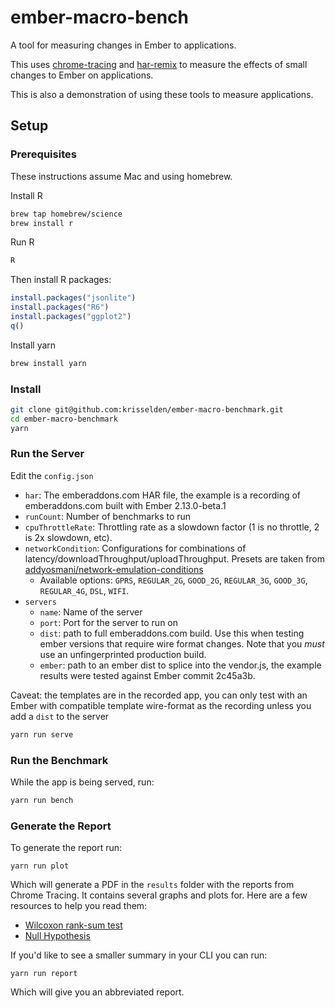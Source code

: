 # ember-macro-bench

A tool for measuring changes in Ember to applications.

This uses [chrome-tracing](https://github.com/krisselden/chrome-tracing) and [har-remix](https://github.com/krisselden/har-remix) to measure the effects of small changes to Ember on applications.

This is also a demonstration of using these tools to measure applications.

## Setup
### Prerequisites

These instructions assume Mac and using homebrew.

Install R
```sh
brew tap homebrew/science
brew install r
```

Run R
```sh
R
```

Then install R packages:

```R
install.packages("jsonlite")
install.packages("R6")
install.packages("ggplot2")
q()
```

Install yarn
```sh
brew install yarn
```

### Install

```sh
git clone git@github.com:krisselden/ember-macro-benchmark.git
cd ember-macro-benchmark
yarn
```

### Run the Server

Edit the `config.json`

* `har`: The emberaddons.com HAR file, the example is a recording of
  emberaddons.com built with Ember 2.13.0-beta.1
* `runCount`: Number of benchmarks to run
* `cpuThrottleRate`: Throttling rate as a slowdown factor (1 is no throttle, 2 is 2x slowdown, etc).
* `networkCondition`: Configurations for combinations of latency/downloadThroughput/uploadThroughput.  Presets are taken from [addyosmani/network-emulation-conditions](https://github.com/addyosmani/network-emulation-conditions)
  * Available options: `GPRS`, `REGULAR_2G`, `GOOD_2G`, `REGULAR_3G`, `GOOD_3G`, `REGULAR_4G`, `DSL`, `WIFI`.
* `servers`
  * `name`: Name of the server
  * `port`: Port for the server to run on
  * `dist`: path to full emberaddons.com build. Use this when testing ember
    versions that require wire format changes. Note that you *must* use an
    unfingerprinted production build.
  * `ember`: path to an ember dist to splice into the vendor.js, the example
    results were tested against Ember commit 2c45a3b.

Caveat: the templates are in the recorded app, you can only test with an Ember with compatible template wire-format as the recording unless you add a `dist` to the server

```sh
yarn run serve
```

### Run the Benchmark

While the app is being served, run:

```sh
yarn run bench
```

### Generate the Report

To generate the report run:

`yarn run plot`

Which will generate a PDF in the `results` folder with the reports from Chrome Tracing.  It contains several graphs and plots for. Here are a few resources to help you read them:

* [Wilcoxon rank-sum test](https://en.wikipedia.org/wiki/Mann%E2%80%93Whitney_U_test)
* [Null Hypothesis](https://en.wikipedia.org/wiki/Null_hypothesis)


If you'd like to see a smaller summary in your CLI you can run:

`yarn run report`

Which will give you an abbreviated report.
